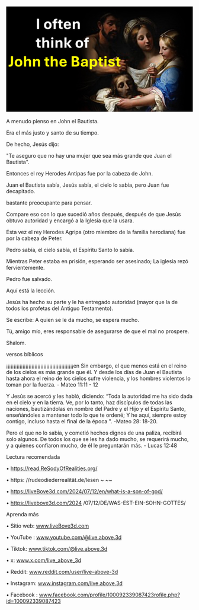![Video cover image](../cover.jpg)

A menudo pienso en John el Bautista.

Era el más justo y santo de su tiempo.

De hecho, Jesús dijo:

"Te aseguro que no hay una mujer que sea más grande que Juan el Bautista".

Entonces el rey Herodes Antipas fue por la cabeza de John.

Juan el Bautista sabía, Jesús sabía, el cielo lo sabía, pero Juan fue decapitado.

bastante preocupante para pensar.

Compare eso con lo que sucedió años después, después de que Jesús obtuvo autoridad y encargó a la Iglesia que la usara.

Esta vez el rey Herodes Agripa (otro miembro de la familia herodiana) fue por la cabeza de Peter.

Pedro sabía, el cielo sabía, el Espíritu Santo lo sabía.

Mientras Peter estaba en prisión, esperando ser asesinado; La iglesia rezó fervientemente.

Pedro fue salvado.

Aquí está la lección.

Jesús ha hecho su parte y le ha entregado autoridad (mayor que la de todos los profetas del Antiguo Testamento).

Se escribe: A quien se le da mucho, se espera mucho.

Tú, amigo mío, eres responsable de asegurarse de que el mal no prospere.

Shalom.

versos bíblicos

¡¡¡¡¡¡¡¡¡¡¡¡¡¡¡¡¡¡¡¡¡¡¡¡¡¡¡¡¡¡¡¡¡¡¡¡¡¡¡¡¡¡¡¡¡en Sin embargo, el que menos está en el reino de los cielos es más grande que él. Y desde los días de Juan el Bautista hasta ahora el reino de los cielos sufre violencia, y los hombres violentos lo toman por la fuerza. - Mateo 11:11 - 12

Y Jesús se acercó y les habló, diciendo: “Toda la autoridad me ha sido dada en el cielo y en la tierra. Ve, por lo tanto, haz discípulos de todas las naciones, bautizándolas en nombre del Padre y el Hijo y el Espíritu Santo, enseñándoles a mantener todo lo que te ordené; Y he aquí, siempre estoy contigo, incluso hasta el final de la época ". -Mateo 28: 18-20.

Pero el que no lo sabía, y cometió hechos dignos de una paliza, recibirá solo algunos. De todos los que se les ha dado mucho, se requerirá mucho, y a quienes confiaron mucho, de él le preguntarán más. - Lucas 12:48

Lectura recomendada

• https://read.ReSodyOfRealities.org/

• https: //rudeodiederrealität.de/lesen ~ ~~

• https://liveBove3d.com/2024/07/12/en/what-is-a-son-of-god/

• https://livebove3d.com/2024 /07/12/DE/WAS-EST-EIN-SOHN-GOTTES/

Aprenda más

• Sitio web: www.liveBove3d.com

• YouTube : www.youtube.com/@live.above.3d

• Tiktok: www.tiktok.com/@live.above.3d

• x: www.x.com/live_above_3d

• Reddit: www.reddit.com/user/live-above-3d

• Instagram: www.instagram.com/live.above.3d

• Facebook : www.facebook.com/profile/100092339087423rofile.php?id=100092339087423